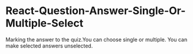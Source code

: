 # React-Question-Answer-Single-Or-Multiple-Select
Marking the answer to the quiz.You can choose single or multiple. You can make selected answers unselected.
